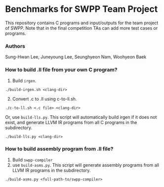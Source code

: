 # Benchmarks for SWPP Team Project

This repository contains C programs and input/outputs for the team project of SWPP.
Note that in the final competition TAs can add more test cases or programs.

### Authors

Sung-Hwan Lee, Juneyoung Lee, Seunghyeon Nam, Woohyeon Baek

### How to build .ll file from your own C program?

1. Build `irgen`.

```
./build-irgen.sh <clang-dir>
```

2. Convert .c to .ll using c-to-ll.sh.

```
./c-to-ll.sh <.c file> <clang-dir>
```

Or, use `build-lls.py`.
This script will automatically build irgen if it does not exist,
and generate LLVM IR programs from all C programs in the subdirectory.

```
./build-lls.py <clang-dir>
```

### How to build assembly program from .ll file?

1. Build `swpp-compiler`
2. use `build-asms.py`.
This script will generate assembly programs from all LLVM IR programs
in the subdirectory.
```
./build-asms.py <full-path-to/swpp-compiler>
```
